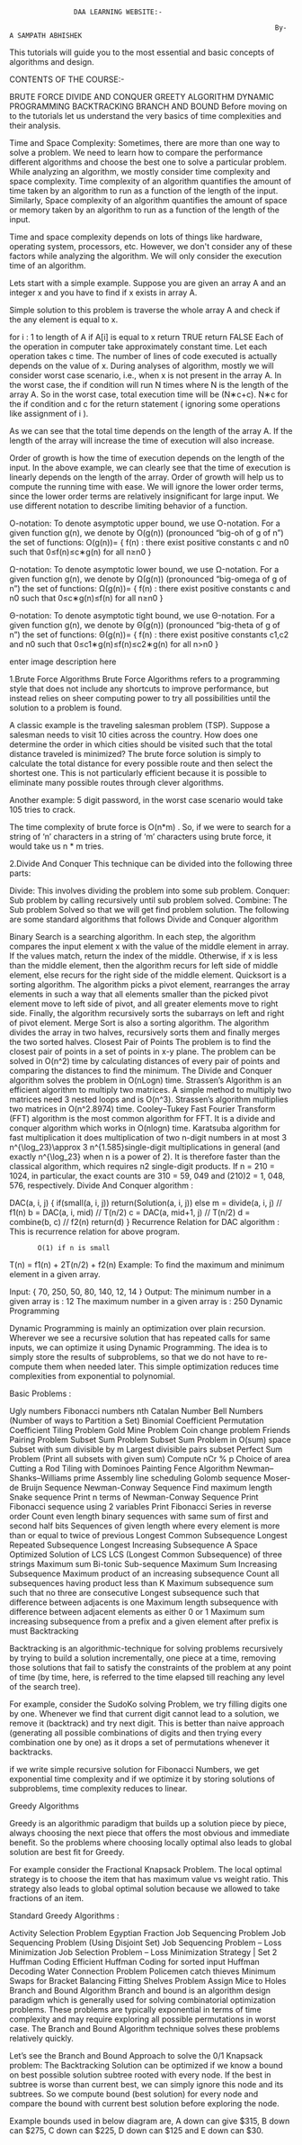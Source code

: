                     DAA LEARNING WEBSITE:-

                                                                      By- A SAMPATH ABHISHEK

 This tutorials will guide you to the most essential and basic concepts of   algorithms and design. 

        

CONTENTS OF THE COURSE:-

BRUTE FORCE
DIVIDE AND CONQUER
GREETY ALGORITHM
DYNAMIC PROGRAMMING
BACKTRACKING
BRANCH AND BOUND
Before moving on to the tutorials let us understand the very basics of time complexities and their analysis.

Time and Space Complexity:
Sometimes, there are more than one way to solve a problem. We need to learn how to compare the performance different algorithms and choose the best one to solve a particular problem. While analyzing an algorithm, we mostly consider time complexity and space complexity. Time complexity of an algorithm quantifies the amount of time taken by an algorithm to run as a function of the length of the input. Similarly, Space complexity of an algorithm quantifies the amount of space or memory taken by an algorithm to run as a function of the length of the input.

Time and space complexity depends on lots of things like hardware, operating system, processors, etc. However, we don't consider any of these factors while analyzing the algorithm. We will only consider the execution time of an algorithm.

Lets start with a simple example. Suppose you are given an array A and an integer x and you have to find if x exists in array A.

Simple solution to this problem is traverse the whole array A and check if the any element is equal to x.

for i : 1 to length of A
    if A[i] is equal to x
        return TRUE
return FALSE
Each of the operation in computer take approximately constant time. Let each operation takes c time. The number of lines of code executed is actually depends on the value of x. During analyses of algorithm, mostly we will consider worst case scenario, i.e., when x is not present in the array A. In the worst case, the if condition will run N times where N is the length of the array A. So in the worst case, total execution time will be (N∗c+c). N∗c for the if condition and c for the return statement ( ignoring some operations like assignment of i ).

As we can see that the total time depends on the length of the array A. If the length of the array will increase the time of execution will also increase.

Order of growth is how the time of execution depends on the length of the input. In the above example, we can clearly see that the time of execution is linearly depends on the length of the array. Order of growth will help us to compute the running time with ease. We will ignore the lower order terms, since the lower order terms are relatively insignificant for large input. We use different notation to describe limiting behavior of a function.

O-notation:
To denote asymptotic upper bound, we use O-notation. For a given function g(n), we denote by O(g(n)) (pronounced “big-oh of g of n”) the set of functions:
O(g(n))= { f(n) : there exist positive constants c and n0 such that 0≤f(n)≤c∗g(n) for all n≥n0 }

Ω-notation:
To denote asymptotic lower bound, we use Ω-notation. For a given function g(n), we denote by Ω(g(n)) (pronounced “big-omega of g of n”) the set of functions:
Ω(g(n))= { f(n) : there exist positive constants c and n0 such that 0≤c∗g(n)≤f(n) for all n≥n0 }

Θ-notation:
To denote asymptotic tight bound, we use Θ-notation. For a given function g(n), we denote by Θ(g(n)) (pronounced “big-theta of g of n”) the set of functions:
Θ(g(n))= { f(n) : there exist positive constants c1,c2 and n0 such that 0≤c1∗g(n)≤f(n)≤c2∗g(n) for all n>n0 }

enter image description here

   
                                                                   
1.Brute Force Algorithms
Brute Force Algorithms refers to a programming style that does not include any shortcuts to improve performance, but instead relies on sheer computing power to try all possibilities until the solution to a problem is found.

A classic example is the traveling salesman problem (TSP). Suppose a salesman needs to visit 10 cities across the country. How does one determine the order in which cities should be visited such that the total distance traveled is minimized? The brute force solution is simply to calculate the total distance for every possible route and then select the shortest one. This is not particularly efficient because it is possible to eliminate many possible routes through clever algorithms.

Another example: 5 digit password, in the worst case scenario would take 105 tries to crack.

The time complexity of brute force is O(n*m) . So, if we were to search for a string of ‘n’ characters in a string of ‘m’ characters using brute force, it would take us n * m tries.

 

2.Divide And Conquer
This technique can be divided into the following three parts:

Divide: This involves dividing the problem into some sub problem.
Conquer: Sub problem by calling recursively until sub problem solved.
Combine: The Sub problem Solved so that we will get find problem solution.
The following are some standard algorithms that follows Divide and Conquer  algorithm

Binary Search is a searching algorithm. In each step, the algorithm compares the input element x with the value of the middle element in array. If the values match, return the index of the middle. Otherwise, if x is less than the middle element, then the algorithm recurs for left side of middle element, else recurs for the right side of the middle element.
Quicksort is a sorting algorithm. The algorithm picks a pivot element, rearranges the array elements in such a way that all elements smaller than the picked pivot element move to left side of pivot, and all greater elements move to right side. Finally, the algorithm recursively sorts the subarrays on left and right of pivot element.
Merge Sort is also a sorting algorithm. The algorithm divides the array in two halves, recursively sorts them and finally merges the two sorted halves.
Closest Pair of Points The problem is to find the closest pair of points in a set of points in x-y plane. The problem can be solved in O(n^2) time by calculating distances of every pair of points and comparing the distances to find the minimum. The Divide and Conquer algorithm solves the problem in O(nLogn) time.
Strassen’s Algorithm is an efficient algorithm to multiply two matrices. A simple method to multiply two matrices need 3 nested loops and is O(n^3). Strassen’s algorithm multiplies two matrices in O(n^2.8974) time.
Cooley–Tukey Fast Fourier Transform (FFT) algorithm is the most common algorithm for FFT. It is a divide and conquer algorithm which works in O(nlogn) time.
Karatsuba algorithm for fast multiplication it does multiplication of two n-digit numbers in at most 3 n^{\log_23}\approx 3 n^{1.585}single-digit multiplications in general (and exactly n^{\log_23} when n is a power of 2). It is therefore faster than the classical algorithm, which requires n2 single-digit products. If n = 210 = 1024, in particular, the exact counts are 310 = 59, 049 and (210)2 = 1, 048, 576, respectively.
Divide And Conquer algorithm :

DAC(a, i, j)
{
    if(small(a, i, j))
      return(Solution(a, i, j))
    else 
      m = divide(a, i, j)               // f1(n)
      b = DAC(a, i, mid)                 // T(n/2)
      c = DAC(a, mid+1, j)            // T(n/2)
      d = combine(b, c)                 // f2(n)
   return(d)
}
Recurrence Relation for DAC algorithm :
This is recurrence relation for above program.

           O(1) if n is small
T(n) =     f1(n) + 2T(n/2) + f2(n)
Example:
To find the maximum and minimum element in a given array.

Input: { 70, 250, 50, 80, 140, 12, 14 }
Output: The minimum number in a given array is : 12
The maximum number in a given array is : 250
Dynamic Programming
 
 
Dynamic Programming is mainly an optimization over plain recursion. Wherever we see a recursive solution that has repeated calls for same inputs, we can optimize it using Dynamic Programming. The idea is to simply store the results of subproblems, so that we do not have to re-compute them when needed later. This simple optimization reduces time complexities from exponential to polynomial. 

Basic Problems :

Ugly numbers
Fibonacci numbers
nth Catalan Number
Bell Numbers (Number of ways to Partition a Set)
Binomial Coefficient
Permutation Coefficient
Tiling Problem
Gold Mine Problem
Coin change problem
Friends Pairing Problem
Subset Sum Problem
Subset Sum Problem in O(sum) space
Subset with sum divisible by m
Largest divisible pairs subset
Perfect Sum Problem (Print all subsets with given sum)
Compute nCr % p
Choice of area
Cutting a Rod
Tiling with Dominoes
Painting Fence Algorithm
Newman–Shanks–Williams prime
Assembly line scheduling
Golomb sequence
Moser-de Bruijn Sequence
Newman-Conway Sequence
Find maximum length Snake sequence
Print n terms of Newman-Conway Sequence
Print Fibonacci sequence using 2 variables
Print Fibonacci Series in reverse order
Count even length binary sequences with same sum of first and second half bits
Sequences of given length where every element is more than or equal to twice of previous
Longest Common Subsequence
Longest Repeated Subsequence
Longest Increasing Subsequence
A Space Optimized Solution of LCS
LCS (Longest Common Subsequence) of three strings
Maximum sum Bi-tonic Sub-sequence
Maximum Sum Increasing Subsequence
Maximum product of an increasing subsequence
Count all subsequences having product less than K
Maximum subsequence sum such that no three are consecutive
Longest subsequence such that difference between adjacents is one
Maximum length subsequence with difference between adjacent elements as either 0 or 1
Maximum sum increasing subsequence from a prefix and a given element after prefix is must
Backtracking 
 
Backtracking is an algorithmic-technique for solving problems recursively by trying to build a solution incrementally, one piece at a time, removing those solutions that fail to satisfy the constraints of the problem at any point of time (by time, here, is referred to the time elapsed till reaching any level of the search tree).

For example, consider the SudoKo solving Problem, we try filling digits one by one. Whenever we find that current digit cannot lead to a solution, we remove it (backtrack) and try next digit. This is better than naive approach (generating all possible combinations of digits and then trying every combination one by one) as it drops a set of permutations whenever it backtracks.



if we write simple recursive solution for Fibonacci Numbers, we get exponential time complexity and if we optimize it by storing solutions of subproblems, time complexity reduces to linear.

 

Greedy Algorithms
 
Greedy is an algorithmic paradigm that builds up a solution piece by piece, always choosing the next piece that offers the most obvious and immediate benefit. So the problems where choosing locally optimal also leads to global solution are best fit for Greedy.

For example consider the Fractional Knapsack Problem. The local optimal strategy is to choose the item that has maximum value vs weight ratio. This strategy also leads to global optimal solution because we allowed to take fractions of an item.

Standard Greedy Algorithms :

Activity Selection Problem
Egyptian Fraction
Job Sequencing Problem
Job Sequencing Problem (Using Disjoint Set)
Job Sequencing Problem – Loss Minimization
Job Selection Problem – Loss Minimization Strategy | Set 2
Huffman Coding
Efficient Huffman Coding for sorted input
Huffman Decoding
Water Connection Problem
Policemen catch thieves
Minimum Swaps for Bracket Balancing
Fitting Shelves Problem
Assign Mice to Holes
Branch and Bound Algorithm
Branch and bound is an algorithm design paradigm which is generally used for solving combinatorial optimization problems. These problems are typically exponential in terms of time complexity and may require exploring all possible permutations in worst case. The Branch and Bound Algorithm technique solves these problems relatively quickly.

Let’s see the Branch and Bound Approach to solve the 0/1 Knapsack problem: The Backtracking Solution can be optimized if we know a bound on best possible solution subtree rooted with every node. If the best in subtree is worse than current best, we can simply ignore this node and its subtrees. So we compute bound (best solution) for every node and compare the bound with current best solution before exploring the node.

Example bounds used in below diagram are, A down can give $315, B down can $275, C down can $225, D down can $125 and E down can $30.



 

 

 

